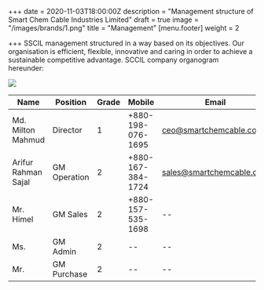 +++
date = 2020-11-03T18:00:00Z
description = "Management structure of Smart Chem Cable Industries Limited"
draft = true
image = "/images/brands/1.png"
title = "Management"
[menu.footer]
weight = 2

+++
SSCIL management structured in a way based on its objectives. Our organisation is efficient, flexible, innovative and caring in order to achieve a sustainable competitive advantage. SCCIL company organogram hereunder:

![](/images/organogram-sccil.png)



|Name|Position|Grade|Mobile|Email|
|---------------|----------------|---------------|---------------|----------------|
|Md. Milton Mahmud|Director|1|+880-198-076-1695|ceo@smartchemcable.com|
|Arifur Rahman Sajal|GM Operation|2|+880-167-384-1724|sales@smartchemcable.com|
|Mr. Himel|GM Sales|2|+880-157-535-1698|--|
|Ms.  |GM Admin|2|--|--|
|Mr.  |GM Purchase|2|--|--|

